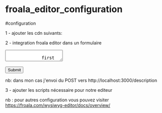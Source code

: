 # froala_editor_configuration

#configuration

1 - ajouter les cdn suivants:
 <link href="https://cdn.jsdelivr.net/npm/froala-editor@3.1.0/css/froala_editor.pkgd.min.css" rel="stylesheet" type="text/css" />
<script type="text/javascript" src="https://cdn.jsdelivr.net/npm/froala-editor@3.1.0/js/froala_editor.pkgd.min.js"></script>
<script type="text/javascript" src="https://cdn.jsdelivr.net/npm/froala-editor@3.1.0/js/plugins/image.min.js"></script>
<script type="text/javascript" src="https://cdn.jsdelivr.net/npm/froala-editor@3.1.0/js/plugins/image_manager.min.js"></script>
<script type="text/javascript" src="https://cdn.jsdelivr.net/npm/froala-editor@3.1.0/js/plugins/file.min.js"></script>

2 - integration froala editor dans un formulaire
 <form method="POST" action="http://localhost:3000/description">
            <textarea name="content" id="editor_style">     
              first parag 
            </textarea>
            <br></br>
            <input type="submit" id="send_to_editor" class="btn btn-primary"/>
 </form>
 nb: dans mon cas j'envoi du POST vers  http://localhost:3000/description 
 
3 - ajouter les scripts nécessaire pour notre editeur 
<script>
            var editor = new FroalaEditor('#editor_style',{
        
            imageUploadParam: 'xt-photo-file',
            
            Set the image upload URL.
            imageUploadURL: 'http://localhost:3000/images',
            
            // Additional upload params.
            imageUploadParams: {documentId: 'editor_style'},
            
            // Set request type.
            imageUploadMethod: 'POST',
            
            
            
            // Set max image size to 5MB.
            //imageMaxSize: 5 * 1024 * 1024,
            
            // Allow to upload PNG and JPG.
            imageAllowedTypes: ['jpeg', 'jpg', 'png'],
            
           
            
            events: {
           
           'image.uploaded': function (response) {
               //decouper le reponse du serveur de façon que tu  prend le nom de l'image avec l'extension
               //dans mon exemple de cette maniére 
           var url = response.split('"')[3];
           
           var editor = this;
           console.log(url)
           editor.image.insert('http://localhost:3000/images/'+ url, false, null, editor.image.get(), response);
           
           return false;
           },
           'image.removed': function ($img) {
           var xhttp = new XMLHttpRequest();
           xhttp.onreadystatechange = function() {
           // Image was removed.
           if (this.status == 200) {
           console.log ('image was deleted');
           }
           };
           xhttp.open("DELETE", $img[0].src.split('.')[0]+'?ext='+$img[0].src.split('.')[1] , true);
           xhttp.send();
           }
           }
            
            })
 </script>
 
 nb : pour autres configuration vous pouvez visiter https://froala.com/wysiwyg-editor/docs/overview/
